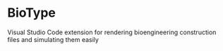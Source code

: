 # BioType
Visual Studio Code extension for rendering bioengineering construction files and simulating them easily
